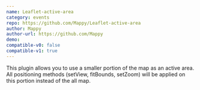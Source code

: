 ```yaml
---
name: Leaflet-active-area
category: events
repo: https://github.com/Mappy/Leaflet-active-area
author: Mappy
author-url: https://github.com/Mappy
demo: 
compatible-v0: false
compatible-v1: true
---
```


This plugin allows you to use a smaller portion of the map as an active area.			All positioning methods (setView, fitBounds, setZoom) will be applied on this portion instead of the all map.
